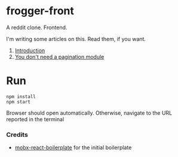 # frogger-front

A reddit clone. Frontend.

I'm writing some articles on this. Read them, if you want.

1. [Introduction](https://dev.to/tcmal/reddit-in-7-days-1-1o4p)
2. [You don't need a pagination module](https://dev.to/tcmal/you-don-t-need-a-pagination-package-ri7d-2-4glo)

# Run

```
npm install
npm start
```

Browser should open automatically. Otherwise, navigate to the URL reported in the terminal

### Credits

* [mobx-react-boilerplate](https://github.com/mobxjs/mobx-react-boilerplate) for the initial boilerplate